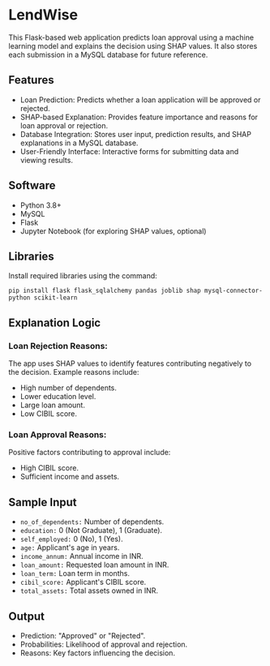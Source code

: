 
# LendWise

This Flask-based web application predicts loan approval using a machine learning model and explains the decision using SHAP values. It also stores each submission in a MySQL database for future reference.




## Features

- Loan Prediction: Predicts whether a loan application will be approved or rejected.
- SHAP-based Explanation: Provides feature importance and reasons for loan approval or rejection.
- Database Integration: Stores user input, prediction results, and SHAP explanations in a MySQL database.
- User-Friendly Interface: Interactive forms for submitting data and viewing results.


## Software

- Python 3.8+
- MySQL
- Flask
- Jupyter Notebook (for exploring SHAP values, optional)

## Libraries
Install required libraries using the command:

```
pip install flask flask_sqlalchemy pandas joblib shap mysql-connector-python scikit-learn
```
## Explanation Logic

### Loan Rejection Reasons:
The app uses SHAP values to identify features contributing negatively to the decision. Example reasons include:

- High number of dependents.
- Lower education level.
- Large loan amount.
- Low CIBIL score.
### Loan Approval Reasons:
Positive factors contributing to approval include:

- High CIBIL score.
- Sufficient income and assets.

## Sample Input
- ```no_of_dependents:``` Number of dependents.
- ```education:``` 0 (Not Graduate), 1 (Graduate).
- ```self_employed:``` 0 (No), 1 (Yes).
- ```age:``` Applicant's age in years.
- ```income_annum:``` Annual income in INR.
- ```loan_amount:``` Requested loan amount in INR.
- ```loan_term:``` Loan term in months.
- ```cibil_score:``` Applicant's CIBIL score.
- ```total_assets:``` Total assets owned in INR.
## Output
- Prediction: "Approved" or "Rejected".
- Probabilities: Likelihood of approval and rejection.
- Reasons: Key factors influencing the decision.
